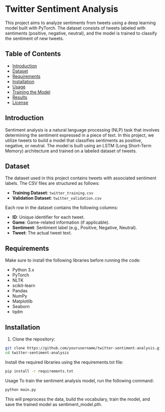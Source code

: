 # Twitter Sentiment Analysis

This project aims to analyze sentiments from tweets using a deep learning model built with PyTorch. The dataset consists of tweets labeled with sentiments (positive, negative, neutral), and the model is trained to classify the sentiment of new tweets.

## Table of Contents
- [Introduction](#introduction)
- [Dataset](#dataset)
- [Requirements](#requirements)
- [Installation](#installation)
- [Usage](#usage)
- [Training the Model](#training-the-model)
- [Results](#results)
- [License](#license)

## Introduction

Sentiment analysis is a natural language processing (NLP) task that involves determining the sentiment expressed in a piece of text. In this project, we utilize tweets to build a model that classifies sentiments as positive, negative, or neutral. The model is built using an LSTM (Long Short-Term Memory) architecture and trained on a labeled dataset of tweets.

## Dataset

The dataset used in this project contains tweets with associated sentiment labels. The CSV files are structured as follows:

- **Training Dataset**: `twitter_training.csv`
- **Validation Dataset**: `twitter_validation.csv`

Each row in the dataset contains the following columns:
- **ID**: Unique identifier for each tweet.
- **Game**: Game-related information (if applicable).
- **Sentiment**: Sentiment label (e.g., Positive, Negative, Neutral).
- **Tweet**: The actual tweet text.

## Requirements

Make sure to install the following libraries before running the code:

- Python 3.x
- PyTorch
- NLTK
- scikit-learn
- Pandas
- NumPy
- Matplotlib
- Seaborn
- tqdm

## Installation

1. Clone the repository:

```bash
git clone https://github.com/yourusername/twitter-sentiment-analysis.git
cd twitter-sentiment-analysis
```

Install the required libraries using the requirements.txt file:
```bash
pip install -r requirements.txt
```

Usage
To train the sentiment analysis model, run the following command:
```bash
python main.py
```


This will preprocess the data, build the vocabulary, train the model, and save the trained model as sentiment_model.pth.
